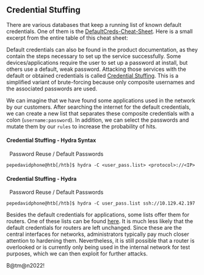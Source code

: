 ## Credential Stuffing

There are various databases that keep a running list of known default credentials. One of them is the [DefaultCreds-Cheat-Sheet](https://github.com/ihebski/DefaultCreds-cheat-sheet). Here is a small excerpt from the entire table of this cheat sheet:

Default credentials can also be found in the product documentation, as they contain the steps necessary to set up the service successfully. Some devices/applications require the user to set up a password at install, but others use a default, weak password. Attacking those services with the default or obtained credentials is called [Credential Stuffing](https://owasp.org/www-community/attacks/Credential_stuffing). This is a simplified variant of brute-forcing because only composite usernames and the associated passwords are used.

We can imagine that we have found some applications used in the network by our customers. After searching the internet for the default credentials, we can create a new list that separates these composite credentials with a colon (`username:password`). In addition, we can select the passwords and mutate them by our `rules` to increase the probability of hits.

#### Credential Stuffing - Hydra Syntax

  Password Reuse / Default Passwords

```shell-session
pepedavidphone@htb[/htb]$ hydra -C <user_pass.list> <protocol>://<IP>
```

#### Credential Stuffing - Hydra

  Password Reuse / Default Passwords

```shell-session
pepedavidphone@htb[/htb]$ hydra -C user_pass.list ssh://10.129.42.197
```

Besides the default credentials for applications, some lists offer them for routers. One of these lists can be found [here](https://www.softwaretestinghelp.com/default-router-username-and-password-list/). It is much less likely that the default credentials for routers are left unchanged. Since these are the central interfaces for networks, administrators typically pay much closer attention to hardening them. Nevertheless, it is still possible that a router is overlooked or is currently only being used in the internal network for test purposes, which we can then exploit for further attacks.

B@tm@n2022!
